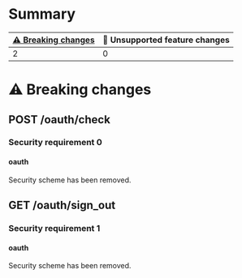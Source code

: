 # Summary

| [⚠️ Breaking changes](#breaking-changes) | 🤷 Unsupported feature changes |
|------------------------------------------|-------------------------------|
| 2                                        | 0                             |

# <span id="breaking-changes"></span>⚠️ Breaking changes

## **POST** /oauth/check

### Security requirement 0

#### oauth

Security scheme has been removed.

## **GET** /oauth/sign\_out

### Security requirement 1

#### oauth

Security scheme has been removed.
